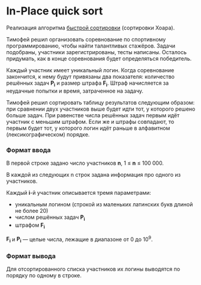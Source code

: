 # In-Place quick sort

Реализация алгоритма [быстрой сортировки](https://ru.wikipedia.org/wiki/Быстрая_сортировка) (сортировки Хоара).

Тимофей решил организовать соревнование по спортивному программированию, чтобы найти талантливых стажёров. Задачи подобраны, участники зарегистрированы, тесты написаны. Осталось придумать, как в конце соревнования будет определяться победитель.

Каждый участник имеет уникальный логин. Когда соревнование закончится, к нему будут привязаны два показателя: количество решённых задач **P<sub>i</sub>** и размер штрафа **F<sub>i</sub>**. Штраф начисляется за неудачные попытки и время, затраченное на задачу.

Тимофей решил сортировать таблицу результатов следующим образом: при сравнении двух участников выше будет идти тот, у которого решено больше задач. При равенстве числа решённых задач первым идёт участник с меньшим штрафом. Если же и штрафы совпадают, то первым будет тот, у которого логин идёт раньше в алфавитном (лексикографическом) порядке.

### Формат ввода
В первой строке задано число участников **n**, 1 ≤ **n** ≤ 100 000.

В каждой из следующих n строк задана информация про одного из участников.

Каждый **i**-й участник описывается тремя параметрами:
- уникальным логином (строкой из маленьких латинских букв длиной не более 20)
- числом решённых задач **P<sub>i</sub>**
- штрафом **F<sub>i</sub>**

**F<sub>i</sub>** и **P<sub>i</sub>** — целые числа, лежащие в диапазоне от 0 до 10<sup>9</sup>.

### Формат вывода
Для отсортированного списка участников их логины выводятся по порядку по одному в строке.
